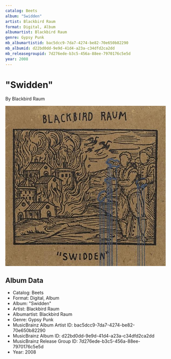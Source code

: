 ```yaml
---
catalog: Beets
album: "Swidden"
artist: Blackbird Raum
format: Digital, Album
albumartist: Blackbird Raum
genre: Gypsy Punk
mb_albumartistid: bac5dcc9-7da7-4274-be82-70e650b82290
mb_albumid: d22bd0dd-9e9d-41d4-a23a-c34dfd2ca2dd
mb_releasegroupid: 7d276ede-b3c5-456a-88ee-7970176c5e5d
year: 2008
---
```


# "Swidden"

By Blackbird Raum

![](../../assets/beetscovers/Blackbird_Raum-Swidden.jpg)

## Album Data

- Catalog: Beets
- Format: Digital, Album
- Album: "Swidden"
- Artist: Blackbird Raum
- Albumartist: Blackbird Raum
- Genre: Gypsy Punk
- MusicBrainz Album Artist ID: bac5dcc9-7da7-4274-be82-70e650b82290
- MusicBrainz Album ID: d22bd0dd-9e9d-41d4-a23a-c34dfd2ca2dd
- MusicBrainz Release Group ID: 7d276ede-b3c5-456a-88ee-7970176c5e5d
- Year: 2008

